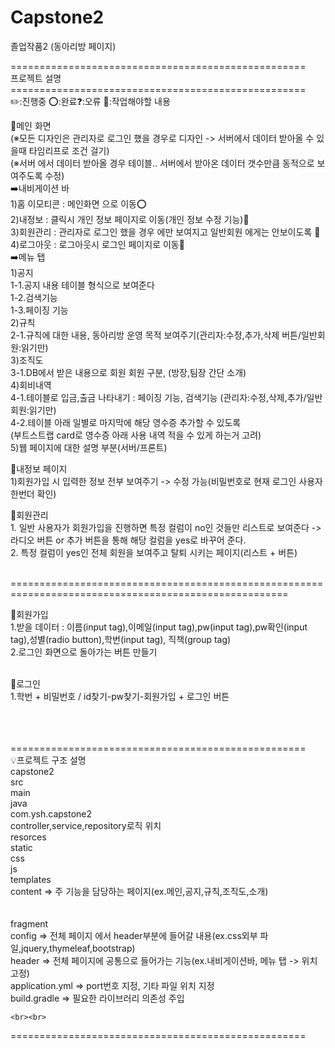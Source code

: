 # Capstone2
졸업작품2 (동아리방 페이지)

<div>
<div>===================================================</div>
<div>프로젝트 설명</div>
<div>===================================================</div>
<div>✏️:진행중 ⭕:완료❓:오류 📌:작업해야할 내용</div>


📢메인 화면<br>
(※모든 디자인은 관리자로 로그인 했을 경우로 디자인 -> 서버에서 데이터 받아올 수 있을때 타임리프로 조건 걸기)<br>
(※서버 에서 데이터 받아올 경우 테이블.. 서버에서 받아온 데이터 갯수만큼 동적으로 보여주도록 수정)<br>
➡️내비게이션 바<br>
	1)홈 이모티콘 : 메인화면 으로 이동⭕<br>
	2)내정보 : 클릭시 개인 정보 페이지로 이동(개인 정보 수정 기능)📌<br>
	3)회원관리 : 관리자로 로그인 했을 경우 에만 보여지고 일반회원 에게는 안보이도록 📌<br>
	4)로그아웃 : 로그아웃시 로그인 페이지로 이동📌<br>
➡️메뉴 탭<br>
	1)공지<br>
		1-1.공지 내용 테이블 형식으로 보여준다<br>
		1-2.검색기능<br>
		1-3.페이징 기능<br>
	2)규칙<br>
		2-1.규칙에 대한 내용, 동아리방 운영 목적 보여주기(관리자:수정,추가,삭제 버튼/일반회원:읽기만)<br>
	3)조직도<br>
		3-1.DB에서 받은 내용으로 회원 회원 구분, (방장,팀장 간단 소개)<br>
	4)회비내역<br>
		4-1.테이블로 입금,출금 나타내기 : 페이징 기능, 검색기능 (관리자:수정,삭제,추가/일반회원:읽기만)<br>
		4-2.테이블 아래 일별로 마지막에 해당 영수증 추가할 수 있도록<br>
		(부트스트랩 card로 영수증 아래 사용 내역 적을 수 있게 하는거 고려)<br>
	5)웹 페이지에 대한 설명 부분(서버/프론트)<br>

📢내정보 페이지<br>
	1)회원가입 시 입력한 정보 전부 보여주기 -> 수정 가능(비밀번호로 현재 로그인 사용자 한번더 확인) <br>

📢회원관리<br>
	1. 일반 사용자가 회원가입을 진행하면 특정 컬럼이 no인 것들만 리스트로 보여준다 -> 라디오 버튼 or 추가 버튼을 통해 해당 컬럼을 yes로 바꾸어 준다.<br>
	2. 특정 컬럼이 yes인 전체 회원을 보여주고 탈퇴 시키는 페이지(리스트 + 버튼)<br>

<br>
======================================================================================================<br>

📢회원가입<br>
	1.받을 데이터 : 이름(input tag),이메일(input tag),pw(input tag),pw확인(input tag),성별(radio button),학번(input tag), 직책(group tag)<br>
	2.로그인 화면으로 돌아가는 버튼 만들기<br>

<br>
📢로그인<br>
	1.학번 + 비밀번호 / id찾기-pw찾기-회원가입 + 로그인 버튼<br>


<br><br><br>
===================================================<br>
💡프로젝트 구조 설명<br>
capstone2<br>
	src<br>
		main<br>
			java<br>
				com.ysh.capstone2<br>
					controller,service,repository로직 위치<br>
			resorces<br>
				static<br>
					css<br>
					js<br>
				templates<br>
					content => 주 기능을 담당하는 페이지(ex.메인,공지,규칙,조직도,소개)<br>
<br><br>
					fragment<br>
						config => 전체 페이지 에서 header부분에 들어갈 내용(ex.css외부 파일,jquery,thymeleaf,bootstrap)<br>
						header => 전체 페이지에 공통으로 들어가는 기능(ex.내비게이션바, 메뉴 탭 -> 위치 고정)<br>
				application.yml => port번호 지정, 기타 파일 위치 지정<br>
		build.gradle => 필요한 라이브러리 의존성 주입<br>

	<br><br>
===================================================
</div>
